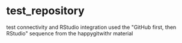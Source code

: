 # test_repository
test connectivity and RStudio integration
used the "GitHub first, then RStudio" sequence from the happygitwithr material
